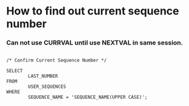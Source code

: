 How to find out current sequence number
=======================================

### Can not use CURRVAL until use NEXTVAL in same session.

<pre><code>
/* Confirm Current Sequence Number */

SELECT 
        LAST_NUMBER 
FROM 
        USER_SEQUENCES 
WHERE 
        SEQUENCE_NAME = 'SEQUENCE_NAME(UPPER CASE)';
</code></pre>
